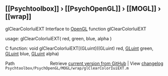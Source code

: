 ## [[Psychtoolbox]] &#8250; [[PsychOpenGL]] &#8250; [[MOGL]] &#8250; [[wrap]]

glClearColorIuiEXT  Interface to [OpenGL](OpenGL) function glClearColorIuiEXT  
  
usage:  glClearColorIuiEXT( red, green, blue, alpha )  
  
C function:  void glClearColorIuiEXT[(GLuint]((GLuint) red, [GLuint](GLuint) green, [GLuint](GLuint) blue, [GLuint](GLuint) alpha)  




<div class="code_header" style="text-align:right;">
  <span style="float:left;">Path&nbsp;&nbsp;</span> <span class="counter">Retrieve <a href=
  "https://raw.github.com/Psychtoolbox-3/Psychtoolbox-3/beta/Psychtoolbox/PsychOpenGL/MOGL/wrap/glClearColorIuiEXT.m">current version from GitHub</a> | View <a href=
  "https://github.com/Psychtoolbox-3/Psychtoolbox-3/commits/beta/Psychtoolbox/PsychOpenGL/MOGL/wrap/glClearColorIuiEXT.m">changelog</a></span>
</div>
<div class="code">
  <code>Psychtoolbox/PsychOpenGL/MOGL/wrap/glClearColorIuiEXT.m</code>
</div>

